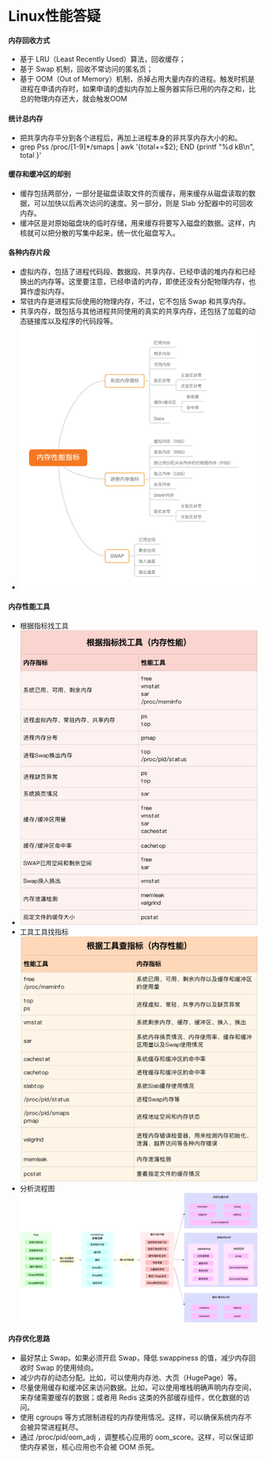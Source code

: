 # Linux性能答疑
#### 内存回收方式
* 基于 LRU（Least Recently Used）算法，回收缓存；
* 基于 Swap 机制，回收不常访问的匿名页；
* 基于 OOM（Out of Memory）机制，杀掉占用大量内存的进程。触发时机是进程在申请内存时，如果申请的虚拟内存加上服务器实际已用的内存之和，比总的物理内存还大，就会触发OOM

#### 统计总内存
* 把共享内存平分到各个进程后，再加上进程本身的非共享内存大小的和。
* grep Pss /proc/[1-9]*/smaps | awk '{total+=$2}; END {printf "%d kB\n", total }'

#### 缓存和缓冲区的却别
* 缓存包括两部分，一部分是磁盘读取文件的页缓存，用来缓存从磁盘读取的数据，可以加快以后再次访问的速度。另一部分，则是 Slab 分配器中的可回收内存。
* 缓冲区是对原始磁盘块的临时存储，用来缓存将要写入磁盘的数据。这样，内核就可以把分散的写集中起来，统一优化磁盘写入。

#### 各种内存片段
* 虚拟内存，包括了进程代码段、数据段、共享内存、已经申请的堆内存和已经换出的内存等。这里要注意，已经申请的内存，即使还没有分配物理内存，也算作虚拟内存。
* 常驻内存是进程实际使用的物理内存，不过，它不包括 Swap 和共享内存。
* 共享内存，既包括与其他进程共同使用的真实的共享内存，还包括了加载的动态链接库以及程序的代码段等。
* ![e28cf90f0b137574bca170984d1e6736](media/15470904831321/e28cf90f0b137574bca170984d1e6736.png)

#### 内存性能工具
* 根据指标找工具
* ![8f477035fc4348a1f80bde3117a7dfed](media/15470904831321/8f477035fc4348a1f80bde3117a7dfed.png)
* 工具工具找指标
![52bb55fba133401889206d02c224769b](media/15470904831321/52bb55fba133401889206d02c224769b.png)
* 分析流程图
![d79cd017f0c90b84a36e70a3c5dccffe](media/15470904831321/d79cd017f0c90b84a36e70a3c5dccffe.png)

#### 内存优化思路
* 最好禁止 Swap。如果必须开启 Swap，降低 swappiness 的值，减少内存回收时 Swap 的使用倾向。
* 减少内存的动态分配。比如，可以使用内存池、大页（HugePage）等。
* 尽量使用缓存和缓冲区来访问数据。比如，可以使用堆栈明确声明内存空间，来存储需要缓存的数据；或者用 Redis 这类的外部缓存组件，优化数据的访问。
* 使用 cgroups 等方式限制进程的内存使用情况。这样，可以确保系统内存不会被异常进程耗尽。
* 通过 /proc/pid/oom_adj ，调整核心应用的 oom_score。这样，可以保证即使内存紧张，核心应用也不会被 OOM 杀死。


